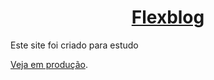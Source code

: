<p align="center">
  <a href="https://pensive-noyce-20fa71.netlify.com/">
    <h1 align="center">
  Flexblog
</h1>
  </a>
</p>

Este site foi criado para estudo

[Veja em produção](https://pensive-noyce-20fa71.netlify.com/).
